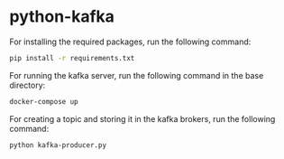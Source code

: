 # python-kafka

For installing the required packages, run the following command:
```bash
pip install -r requirements.txt
```
For running the kafka server, run the following command in the base directory:
```bash
docker-compose up
```
For creating a topic and storing it in the kafka brokers, run the following command:
```bash
python kafka-producer.py
```